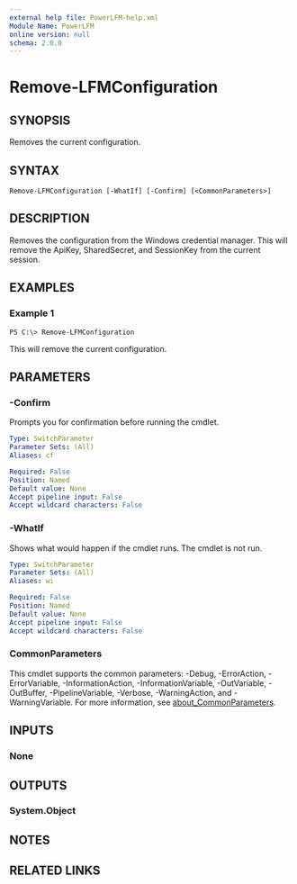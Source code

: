 ```yaml
---
external help file: PowerLFM-help.xml
Module Name: PowerLFM
online version: null
schema: 2.0.0
---
```


# Remove-LFMConfiguration

## SYNOPSIS

Removes the current configuration.

## SYNTAX

```text
Remove-LFMConfiguration [-WhatIf] [-Confirm] [<CommonParameters>]
```

## DESCRIPTION

Removes the configuration from the Windows credential manager. This will remove the ApiKey, SharedSecret, and SessionKey from the current session.

## EXAMPLES

### Example 1

```text
PS C:\> Remove-LFMConfiguration
```

This will remove the current configuration.

## PARAMETERS

### -Confirm

Prompts you for confirmation before running the cmdlet.

```yaml
Type: SwitchParameter
Parameter Sets: (All)
Aliases: cf

Required: False
Position: Named
Default value: None
Accept pipeline input: False
Accept wildcard characters: False
```

### -WhatIf

Shows what would happen if the cmdlet runs. The cmdlet is not run.

```yaml
Type: SwitchParameter
Parameter Sets: (All)
Aliases: wi

Required: False
Position: Named
Default value: None
Accept pipeline input: False
Accept wildcard characters: False
```

### CommonParameters

This cmdlet supports the common parameters: -Debug, -ErrorAction, -ErrorVariable, -InformationAction, -InformationVariable, -OutVariable, -OutBuffer, -PipelineVariable, -Verbose, -WarningAction, and -WarningVariable. For more information, see [about\_CommonParameters](http://go.microsoft.com/fwlink/?LinkID=113216).

## INPUTS

### None

## OUTPUTS

### System.Object

## NOTES

## RELATED LINKS

